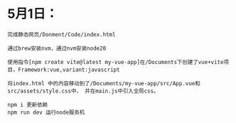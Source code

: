 # 5月1日：
    完成静态网页/Donment/Code/index.html

    通过brew安装nvm，通过nvm安装node20

    使用指令[npm create vite@latest my-vue-app]在/Documents下创建了vue+vite项目，Framework:vue,variant:javascript

    将index.html 中的内容移动到了/Documents/my-vue-app/src/App.vue和src/assets/style.css中， 并在main.js中引入全局css。

    npm i 更新依赖
    npm run dev 运行node服务机

